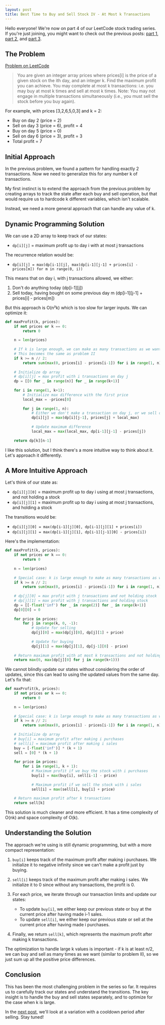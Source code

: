 ```yaml
---
layout: post
title: Best Time to Buy and Sell Stock IV - At Most k Transactions
---
```


Hello everyone! We're now on part 4 of our LeetCode stock trading series. If you're just joining, you might want to check out the previous posts: [part 1](/2025/04/14/best-time-to-buy-and-sell-stock/), [part 2](/2025/04/15/best-time-to-buy-and-sell-stock-ii/), and [part 3](/2025/04/15/best-time-to-buy-and-sell-stock-iii/).

## The Problem

[Problem on LeetCode](https://leetcode.com/problems/best-time-to-buy-and-sell-stock-iv/)

<blockquote>
You are given an integer array prices where prices[i] is the price of a given stock on the ith day, and an integer k.
Find the maximum profit you can achieve. You may complete at most k transactions: i.e. you may buy at most k times and sell at most k times.
Note: You may not engage in multiple transactions simultaneously (i.e., you must sell the stock before you buy again).
</blockquote>

For example, with prices [3,2,6,5,0,3] and k = 2:
- Buy on day 2 (price = 2)
- Sell on day 3 (price = 6), profit = 4
- Buy on day 5 (price = 0)
- Sell on day 6 (price = 3), profit = 3
- Total profit = 7

## Initial Approach

In the previous problem, we found a pattern for handling exactly 2 transactions. Now we need to generalize this for any number k of transactions.

My first instinct is to extend the approach from the previous problem by creating arrays to track the state after each buy and sell operation, but that would require us to hardcode k different variables, which isn't scalable.

Instead, we need a more general approach that can handle any value of k.

## Dynamic Programming Solution

We can use a 2D array to keep track of our states:
- `dp[i][j]` = maximum profit up to day i with at most j transactions

The recurrence relation would be:
- `dp[i][j] = max(dp[i-1][j], max(dp[i-1][j-1] + prices[i] - prices[m]) for m in range(0, i))`

This means that on day i, with j transactions allowed, we either:
1. Don't do anything today (dp[i-1][j])
2. Sell today, having bought on some previous day m (dp[i-1][j-1] + prices[i] - prices[m])

But this approach is O(n²k) which is too slow for larger inputs. We can optimize it:

```python
def maxProfit(k, prices):
    if not prices or k == 0:
        return 0
    
    n = len(prices)
    
    # If k is large enough, we can make as many transactions as we want
    # This becomes the same as problem II
    if k >= n // 2:
        return sum(max(0, prices[i] - prices[i-1]) for i in range(1, n))
    
    # Initialize dp array
    # dp[i][j] = max profit with i transactions on day j
    dp = [[0 for _ in range(n)] for _ in range(k+1)]
    
    for i in range(1, k+1):
        # Initialize max difference with the first price
        local_max = -prices[0]
        
        for j in range(1, n):
            # Either we don't make a transaction on day j, or we sell on day j
            dp[i][j] = max(dp[i][j-1], prices[j] + local_max)
            
            # Update maximum difference
            local_max = max(local_max, dp[i-1][j-1] - prices[j])
    
    return dp[k][n-1]
```

I like this solution, but I think there's a more intuitive way to think about it. Let's approach it differently.

## A More Intuitive Approach

Let's think of our state as:
- `dp[i][j][0]` = maximum profit up to day i using at most j transactions, and not holding a stock
- `dp[i][j][1]` = maximum profit up to day i using at most j transactions, and holding a stock

The transitions would be:
- `dp[i][j][0] = max(dp[i-1][j][0], dp[i-1][j][1] + prices[i])`
- `dp[i][j][1] = max(dp[i-1][j][1], dp[i-1][j-1][0] - prices[i])`

Here's the implementation:

```python
def maxProfit(k, prices):
    if not prices or k == 0:
        return 0
    
    n = len(prices)
    
    # Special case: k is large enough to make as many transactions as we want
    if k >= n // 2:
        return sum(max(0, prices[i] - prices[i-1]) for i in range(1, n))
    
    # dp[j][0] = max profit with j transactions and not holding stock
    # dp[j][1] = max profit with j transactions and holding stock
    dp = [[-float('inf') for _ in range(2)] for _ in range(k+1)]
    dp[0][0] = 0
    
    for price in prices:
        for j in range(k, 0, -1):
            # Update for selling
            dp[j][0] = max(dp[j][0], dp[j][1] + price)
            
            # Update for buying
            dp[j][1] = max(dp[j][1], dp[j-1][0] - price)
    
    # Return maximum profit with at most k transactions and not holding stock
    return max(0, max(dp[j][0] for j in range(k+1)))
```

We cannot blindly update our states without considering the order of updates, since this can lead to using the updated values from the same day. Let's fix that:

```python
def maxProfit(k, prices):
    if not prices or k == 0:
        return 0
    
    n = len(prices)
    
    # Special case: k is large enough to make as many transactions as we want
    if k >= n // 2:
        return sum(max(0, prices[i] - prices[i-1]) for i in range(1, n))
    
    # Initialize dp array
    # buy[i] = maximum profit after making i purchases
    # sell[i] = maximum profit after making i sales
    buy = [-float('inf')] * (k + 1)
    sell = [0] * (k + 1)
    
    for price in prices:
        for i in range(1, k + 1):
            # Maximum profit if we buy the stock with i purchases
            buy[i] = max(buy[i], sell[i-1] - price)
            
            # Maximum profit if we sell the stock with i sales
            sell[i] = max(sell[i], buy[i] + price)
    
    # Return maximum profit after k transactions
    return sell[k]
```

This solution is much cleaner and more efficient. It has a time complexity of O(nk) and space complexity of O(k).

## Understanding the Solution

The approach we're using is still dynamic programming, but with a more compact representation:

1. `buy[i]` keeps track of the maximum profit after making i purchases. We initialize it to negative infinity since we can't make a profit just by buying.

2. `sell[i]` keeps track of the maximum profit after making i sales. We initialize it to 0 since without any transactions, the profit is 0.

3. For each price, we iterate through our transaction limits and update our states:
   - To update `buy[i]`, we either keep our previous state or buy at the current price after having made i-1 sales.
   - To update `sell[i]`, we either keep our previous state or sell at the current price after having made i purchases.

4. Finally, we return `sell[k]`, which represents the maximum profit after making k transactions.

The optimization to handle large k values is important - if k is at least n/2, we can buy and sell as many times as we want (similar to problem II), so we just sum up all the positive price differences.

## Conclusion

This has been the most challenging problem in the series so far. It requires us to carefully track our states and understand the transitions. The key insight is to handle the buy and sell states separately, and to optimize for the case when k is large.

In the [next post](/2025/04/15/best-time-to-buy-and-sell-stock-with-cooldown/), we'll look at a variation with a cooldown period after selling. Stay tuned! 